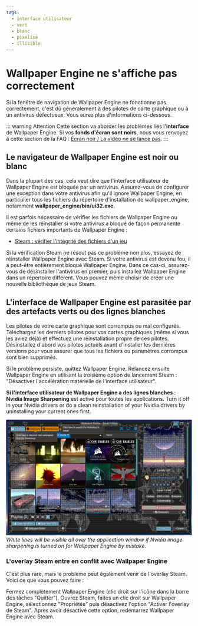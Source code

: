 ```yaml
---
tags:
  - interface utilisateur
  - vert
  - blanc
  - pixelisé
  - illisible
---
```


# Wallpaper Engine ne s'affiche pas correctement

Si la fenêtre de navigation de Wallpaper Engine ne fonctionne pas correctement, c'est dû généralement à des pilotes de carte graphique ou à un antivirus défectueux. Vous aurez plus d'informations ci-dessous.

::: warning
Attention Cette section va aborder les problèmes liés l'**interface** de Wallpaper Engine. Si vos **fonds d'écran sont noirs**, nous vous renvoyez à cette section de la FAQ : [Écran noir / La vidéo ne se lance pas](noshow/notplaying.html).
:::

## Le navigateur de Wallpaper Engine est noir ou blanc

Dans la plupart des cas, cela veut dire que l'interface utilisateur de Wallpaper Engine est bloquée par un antivirus. Assurez-vous de configurer une exception dans votre antivirus afin qu'il ignore Wallpaper Engine, en particulier tous les fichiers du répertoire d'installation de wallpaper_engine, notamment **wallpaper_engine/bin/ui32.exe**.

Il est parfois nécessaire de vérifier les fichiers de Wallpaper Engine ou même de les réinstaller si votre antivirus a bloqué de façon permanente certains fichiers importants de Wallpaper Engine :

* [Steam : vérifier l'intégrité des fichiers d'un jeu](https://support.steampowered.com/kb_article.php?ref=2037-QEUH-3335)

Si la vérification Steam ne résout pas ce problème non plus, essayez de réinstaller Wallpaper Engine avec Steam. Si votre antivirus est devenu fou, il a peut-être entièrement bloqué Wallpaper Engine. Dans ce cas-ci, assurez-vous de désinstaller l'antivirus en premier, puis installez Wallpaper Engine dans un répertoire différent. Vous pouvez même choisir de créer une nouvelle bibliothèque de jeux Steam.

## L'interface de Wallpaper Engine est parasitée par des artefacts verts ou des lignes blanches

Les pilotes de votre carte graphique sont corrompus ou mal configurés. Téléchargez les derniers pilotes pour vos cartes graphiques (même si vous les aviez déjà) et effectuez une réinstallation propre de ces pilotes. Désinstallez d'abord vos pilotes actuels avant d'installer les dernières versions pour vous assurer que tous les fichiers ou paramètres corrompus sont bien supprimés.

Si le problème persiste, quittez Wallpaper Engine. Relancez ensuite Wallpaper Engine en utilisant la troisième option de lancement Steam : "Désactiver l'accélération matérielle de l'interface utilisateur".

**Si l'interface utilisateur de Wallpaper Engine a des lignes blanches** : **Nvidia Image Sharpening** est activé pour toutes les applications. Turn it off in your Nvidia drivers or do a clean reinstallation of your Nvidia drivers by uninstalling your current ones first.

![Nvidia Image Sharpening Issue](./imagesharpening.png) *White lines will be visible all over the application window if Nvidia image sharpening is turned on for Wallpaper Engine by mistake.*

### L'overlay Steam entre en conflit avec Wallpaper Engine

C'est plus rare, mais le problème peut également venir de l'overlay Steam. Voici ce que vous pouvez faire :

Fermez complètement Wallpaper Engine (clic droit sur l'icône dans la barre des tâches "Quitter"). Ouvrez Steam, faites un clic droit sur Wallpaper Engine, sélectionnez "Propriétés" puis désactivez l'option "Activer l'overlay de Steam". Après avoir désactivé cette option, redémarrez Wallpaper Engine avec Steam. 